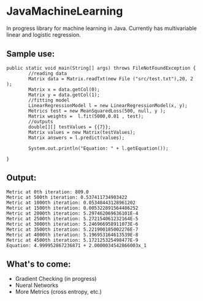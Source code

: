 # JavaMachineLearning
In progress library for machine learning in Java. Currently has multivariable linear and logistic regression. 

## Sample use: 

```
public static void main(String[] args) throws FileNotFoundException {
        //reading data 
        Matrix data = Matrix.readTxt(new File ("src/test.txt"),20, 2 );
        Matrix x = data.getCol(0);
        Matrix y = data.getCol(1);
        //fitting model
        LinearRegressionModel l = new LinearRegressionModel(x, y);
        Metrics test = new MeanSquaredLoss(500, null, y );
        Matrix weights =  l.fit(5000,0.01 , test);
        //outputs
        double[][] testValues = {{7}};
        Matrix values = new Matrix(testValues);
        Matrix answers = l.predict(values);

        System.out.println("Equation: " + l.getEquation());

}
```

## Output: 
```
Metric at 0th iteration: 809.0
Metric at 500th iteration: 0.537411734903422
Metric at 1000th iteration: 0.05348443128961202
Metric at 1500th iteration: 0.005322891564486252
Metric at 2000th iteration: 5.297462069636101E-4
Metric at 2500th iteration: 5.272154061232164E-5
Metric at 3000th iteration: 5.246966958911073E-6
Metric at 3500th iteration: 5.221900185002276E-7
Metric at 4000th iteration: 5.196953164613539E-8
Metric at 4500th iteration: 5.172125325498477E-9
Equation: 4.999952867236871 + 2.0000034542866003x_1
```
## What's to come: 
* Gradient Checking (in progress)
* Nueral Networks 
* More Metrics (cross entropy, etc.)
